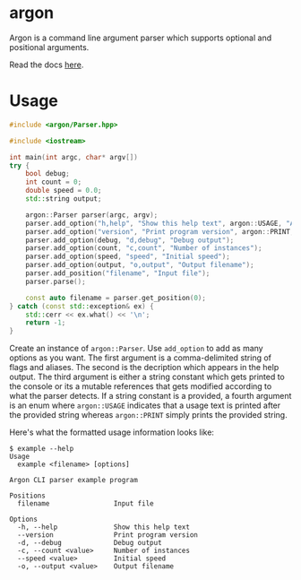 # argon

Argon is a command line argument parser which supports optional and positional arguments.

Read the docs [here](https://christhrasher.github.io/argon/).

# Usage

```cpp
#include <argon/Parser.hpp>

#include <iostream>

int main(int argc, char* argv[])
try {
    bool debug;
    int count = 0;
    double speed = 0.0;
    std::string output;

    argon::Parser parser(argc, argv);
    parser.add_option("h,help", "Show this help text", argon::USAGE, "Argon CLI parser example program");
    parser.add_option("version", "Print program version", argon::PRINT, "v0.0.0");
    parser.add_option(debug, "d,debug", "Debug output");
    parser.add_option(count, "c,count", "Number of instances");
    parser.add_option(speed, "speed", "Initial speed");
    parser.add_option(output, "o,output", "Output filename");
    parser.add_position("filename", "Input file");
    parser.parse();

    const auto filename = parser.get_position(0);
} catch (const std::exception& ex) {
    std::cerr << ex.what() << '\n';
    return -1;
}
```

Create an instance of `argon::Parser`. Use `add_option` to add as many options as you want.
The first argument is a comma-delimited string of flags and aliases.
The second is the decription which appears in the help output.
The third argument is either a string constant which gets printed to the console or its a mutable references that gets modified according to what the parser detects.
If a string constant is a provided, a fourth argument is an enum  where `argon::USAGE` indicates that a usage text is printed after the provided string whereas `argon::PRINT` simply prints the provided string.

Here's what the formatted usage information looks like:

```
$ example --help
Usage
  example <filename> [options]

Argon CLI parser example program

Positions
  filename                Input file

Options
  -h, --help              Show this help text
  --version               Print program version
  -d, --debug             Debug output
  -c, --count <value>     Number of instances
  --speed <value>         Initial speed
  -o, --output <value>    Output filename
```
